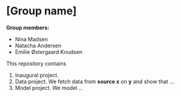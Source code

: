 # \[Group name\]

**Group members:**
- Nina Madsen
- Natacha Andersen
- Emilie Østergaard Knudsen

This repository contains  
1. Inaugural project. 
2. Data project. We fetch data from **source x** on **y** and show that ...
3. Model project. We model ...
